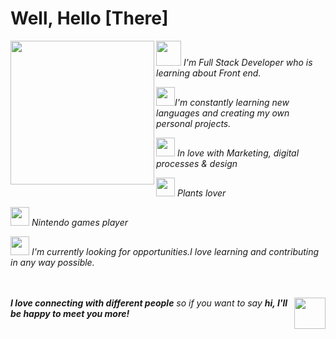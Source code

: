
<h1>Well, Hello [There]</h1> 

<img align="left" src="https://media.giphy.com/media/H1Amx0RERJSE6gPXTW/giphy.gif" width="230"/>

<p></a><img src="https://media.giphy.com/media/7ZFceUUTpEygE/giphy.gif" width="40vw"><em> I'm Full Stack Developer  who is learning about Front end.</em></p>
<p></a><img src="https://media.giphy.com/media/wIkGlPFEjzy8qykkUJ/giphy.gif" width="30vw"/><em>I'm constantly learning new languages and creating my own personal projects.</em></p>
<p></a><img src="https://media.giphy.com/media/t6Kf2qs5fgWiAlOig5/giphy.gif" width="30vw"/> <em> In love with Marketing, digital processes & design</em></p>
<p></a><img src="https://media.giphy.com/media/40a8jFMt0sc73UtpaH/giphy.gif" width="30vw"/> <em> Plants lover</em></p>
<p></a><img src="https://media.giphy.com/media/SGGHAPCjED1OcW6ixv/giphy.gif" width="30vw"/> <em> Nintendo games player</em></p>
<p></a><img src="https://media.giphy.com/media/fLp2fTpKTZsj2xW1zI/giphy.gif" width="30vw"/> <em> I'm currently looking for opportunities.I love learning and contributing in any way possible.</em></p>

<br><br>
<img align="right" src="https://media.giphy.com/media/jiqyXvkHQzEBy/giphy.gif" width="50"> 
<em><b>I love connecting with different people</b> so if you want to say <b>hi, I'll be happy to meet you more!</b> </em>
